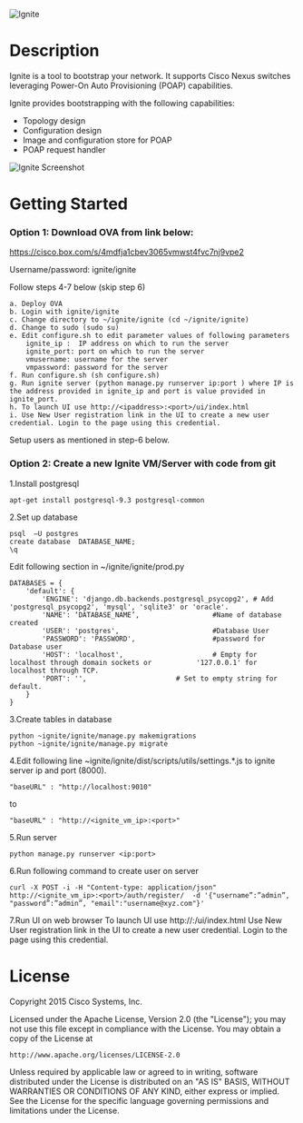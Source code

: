 ![Ignite](https://github.com/datacenter/ignite/blob/master/dist/images/color-logo.png)

# Description

Ignite is a tool to bootstrap your network. It supports Cisco Nexus switches leveraging Power-On Auto Provisioning (POAP) capabilities.

Ignite provides bootstrapping with the following capabilities:
* Topology design
* Configuration design
* Image and configuration store for POAP
* POAP request handler

![Ignite Screenshot](https://github.com/datacenter/ignite/blob/master/dist/images/ignite-screenshot.png)

# Getting Started

### Option 1: Download OVA from link below:
https://cisco.box.com/s/4mdfja1cbev3065vmwst4fvc7nj9vpe2

Username/password: ignite/ignite

Follow steps 4-7 below (skip step 6)

	a. Deploy OVA
	b. Login with ignite/ignite
	c. Change directory to ~/ignite/ignite (cd ~/ignite/ignite)
	d. Change to sudo (sudo su)
	e. Edit configure.sh to edit parameter values of following parameters
	   	ignite_ip :  IP address on which to run the server
	    ignite_port: port on which to run the server
	    vmusername: username for the server
	    vmpassword: password for the server
	f. Run configure.sh (sh configure.sh)
	g. Run ignite server (python manage.py runserver ip:port ) where IP is the address provided in ignite_ip and port is value provided in ignite_port.
	h. To launch UI use http://<ipaddress>:<port>/ui/index.html
	i. Use New User registration link in the UI to create a new user credential. Login to the page using this credential.

Setup users as mentioned in step-6 below.

### Option 2: Create a new Ignite VM/Server with code from git

1.Install postgresql
```
apt-get install postgresql-9.3 postgresql-common
```

2.Set up database
```
psql  –U postgres
create database  DATABASE_NAME;
\q
```

Edit  following section in ~/ignite/ignite/prod.py
```
DATABASES = {
    'default': {
        'ENGINE': 'django.db.backends.postgresql_psycopg2', # Add 'postgresql_psycopg2', 'mysql', 'sqlite3' or 'oracle'.
        'NAME': ‘DATABASE_NAME’,                  #Name of database created
        'USER': 'postgres',                       #Database User
        'PASSWORD': 'PASSWORD',                   #password for Database user
        'HOST': 'localhost',                      # Empty for localhost through domain sockets or           '127.0.0.1' for localhost through TCP.
        'PORT': '',                      # Set to empty string for default.
    }
}
```

3.Create tables in database
```
python ~ignite/ignite/manage.py makemigrations
python ~ignite/ignite/manage.py migrate
```

4.Edit following line ~ignite/ignite/dist/scripts/utils/settings.*.js to ignite server ip and port (8000).
```
"baseURL" : "http://localhost:9010"
```
to
```
"baseURL" : "http://<ignite_vm_ip>:<port>"

```

5.Run server
```
python manage.py runserver <ip:port>
```

6.Run following command to create user on server
```
curl -X POST -i -H "Content-type: application/json" http://<ignite_vm_ip>:<port>/auth/register/  -d '{"username”:”admin”, "password”:”admin”, "email":"username@xyz.com"}'
```

7.Run UI on web browser
  To launch UI use http://<ipaddress>:<port>/ui/index.html
  Use New User registration link in the UI to create a new user credential. Login to the page using this credential.

# License

Copyright 2015 Cisco Systems, Inc.

Licensed under the Apache License, Version 2.0 (the "License");
you may not use this file except in compliance with the License.
You may obtain a copy of the License at

    http://www.apache.org/licenses/LICENSE-2.0

Unless required by applicable law or agreed to in writing, software
distributed under the License is distributed on an "AS IS" BASIS,
WITHOUT WARRANTIES OR CONDITIONS OF ANY KIND, either express or implied.
See the License for the specific language governing permissions and
limitations under the License.
